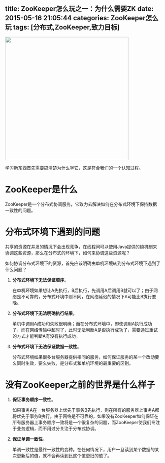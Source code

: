 title: ZooKeeper怎么玩之一：为什么需要ZK
date: 2015-05-16 21:05:44
categories: ZooKeeper怎么玩
tags: [分布式,ZooKeeper,致力目标]
---
<img src="/img/zookeeper1.png" width="400" height="400" class="img-topic" />
<!-- ![Alt text](/img/zookeeper1.png "zookeeper") -->

学习新东西首先需要搞清楚为什么学它，这是符合我们的一个认知过程。
<!--more-->
# ZooKeeper是什么
ZooKeeper是一个分布式协调服务，它致力去解决如何在分布式环境下保持数据一致性的问题。

# 分布式环境下遇到的问题
共享的资源在并发的情况下会出现竞争，在线程间可以使用Java提供的锁机制来协调这些资源，那么在分布式的环境下，如何来协调这些资源呢？

如何协调分布式环境下的资源，首先应该明确由单机环境转到分布式环境下遇到了什么问题？

1. **分布式环境下无法保证顺序**。

	在单机环境如果想让A先执行，B后执行，先调用A后调用B就可以了；由于网络是不可靠的，分布式环境中则不同，在网络延迟的情况下A可能比B执行要晚。
2. **分布式环境下无法明确执行结果**。

	单机中调用A成功和失败很明确；而在分布式环境中，即使调用A执行成功了，而在网络传输中超时了，此时无法判断A是否执行成功了，需要通过重试的方式才能判断A有没有执行成功。
3. **分布式环境下无法保证数据一致性**。

	分布式环境如果很多台服务器提供相同的服务，如何保证服务的某一个改动要么同时生效，要么失败，是分布式和单机环境的最重要的区别。

# 没有ZooKeeper之前的世界是什么样子

1. **保证事务顺序一致性**。

	如果事务A在一台服务器上优先于事务B先执行，则在所有的服务器上事务A都将优先于事务B执行。由于网络是不可靠的，如果没有ZooKeeper如何保证在所有服务器上事务顺序一致将是一个很复杂的问题，而ZooKeeper使我们专注于业务逻辑，而不用过分关注于分布式协调。

2. **保证单调一致性**。
	
	单调一致性是最终一致性的变种。在任何情况下，用户一旦读到某个数据的某次更新后的值，就不会再读到比这个值更旧的值了。